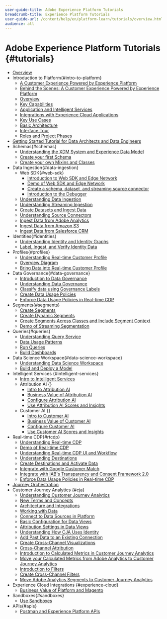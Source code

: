 ```yaml
---
user-guide-title: Adobe Experience Platform Tutorials
breadcrumb-title: Experience Platform Tutorials
user-guide-url: /content/help/en/platform-learn/tutorials/overview.html
audience: all
---
```


# Adobe Experience Platform Tutorials {#tutorials}

+ [Overview](/help/overview.md)
+ Introduction to Platform{#intro-to-platform}
  + [A Customer Experience Powered by Experience Platform](/help/intro-to-platform/a-customer-experience-powered-by-experience-platform.md)
  + [Behind the Scenes: A Customer Experience Powered by Experience Platform](/help/intro-to-platform/behind-the-scenes-a-customer-experience-powered-by-experience-platform.md)
  + [Overview](/help/intro-to-platform/overview.md)
  + [Key Capabilities](/help/intro-to-platform/key-capabilities.md)
  + [Application and Intelligent Services](/help/intro-to-platform/application-and-intelligent-services.md)
  + [Integrations with Experience Cloud Applications](/help/intro-to-platform/integrations-with-experience-cloud-applications.md)
  + [Key Use Cases](/help/intro-to-platform/key-use-cases.md)
  + [Basic Architecture](/help/intro-to-platform/basic-architecture.md)
  + [Interface Tour](/help/intro-to-platform/interface-tour.md)
  + [Roles and Project Phases](/help/intro-to-platform/roles-and-project-phases.md)
+ [Getting Started Tutorial for Data Architects and Data Engineers](https://docs.adobe.com/content/help/en/platform-learn/getting-started-for-data-architects-and-data-engineers/overview.html)
+ Schemas{#schemas}
  + [Understanding the XDM System and Experience Data Model](/help/schemas/understanding-the-xdm-system-and-experience-data-model.md)
  + [Create your first Schema](/help/schemas/create-your-first-schema-with-out-of-the-box-components.md)
  + [Create your own Mixins and Classes](/help/schemas/create-your-own-mixins-and-classes.md)
+ Data Ingestion{#data-ingestion}
  + Web SDK{#web-sdk}
    + [Introduction to Web SDK and Edge Network](/help/data-ingestion/web-sdk/introduction-to-web-sdk-and-edge-network.md)
    + [Demo of Web SDK and Edge Network](/help/data-ingestion/web-sdk/demo-of-web-sdk-and-edge-network.md)
    + [Create a schema, dataset, and streaming source connector](/help/data-ingestion/web-sdk/create-a-schema-dataset-and-streaming-source-connector-for-web-sdk-data.md)
    + [Introduction to the Debugger](/help/data-ingestion/web-sdk/introduction-to-the-experience-platform-debugger.md)
  + [Understanding Data Ingestion](/help/data-ingestion/understanding-data-ingestion.md)
  + [Understanding Streaming Ingestion](/help/data-ingestion/understanding-streaming-ingestion.md)
  + [Create Datasets and Ingest Data](/help/data-ingestion/create-datasets-and-ingest-data.md)
  + [Understanding Source Connectors](/help/data-ingestion/understanding-source-connectors.md)
  + [Ingest Data from Adobe Analytics](/help/data-ingestion/ingest-data-from-adobe-analytics.md)
  + [Ingest Data from Amazon S3](/help/data-ingestion/ingest-data-from-amazon-s3.md)
  + [Ingest Data from Salesforce CRM](/help/data-ingestion/ingest-data-from-salesforce-crm.md)
+ Identities{#identities}
  + [Understanding Identity and Identity Graphs](/help/identities/understanding-identity-and-identity-graphs.md)
  + [Label, Ingest, and Verify Identity Data](/help/identities/label-ingest-and-verify-identity-data.md)
+ Profiles{#profiles}
  + [Understanding Real-time Customer Profile](/help/profiles/understanding-the-real-time-customer-profile.md)
  + [Overview Diagram](/help/profiles/overview-diagram.md)
  + [Bring Data into Real-time Customer Profile](/help/profiles/bring-data-into-the-real-time-customer-profile.md)
+ Data Governance{#data-governance}
  + [Introduction to Data Governance](/help/governance/introduction-to-data-governance.md)
  + [Understanding Data Governance](/help/governance/understanding-data-governance.md)
  + [Classify data using Governance Labels](/help/governance/classify-data-using-governance-labels.md)
  + [Create Data Usage Policies](/help/governance/create-data-usage-policies.md)
  + [Enforce Data Usage Policies in Real-time CDP](/help/governance/enforce-data-usage-policies-in-real-time-cdp.md)
+ Segments{#segments}
  + [Create Segments](/help/segments/create-segments.md)
  + [Create Dynamic Segments](/help/segments/create-dynamic-segments.md)
  + [Create Segments Across Classes and Include Segment Context](/help/segments/create-segments-across-classes-and-include-segment-context.md)
  + [Demo of Streaming Segmentation](/help/segments/streaming-segmentation-demo.md)
+ Queries{#queries}
  + [Understanding Query Service](/help/queries/understanding-query-service.md)
  + [Data Usage Patterns](/help/queries/understanding-data-usage-patterns-with-query-service.md)
  + [Run Queries](/help/queries/run-queries.md)
  + [Build Dashboards](/help/queries/understanding-the-value-of-dashboards-built-with-query-service.md)
+ Data Science Workspace{#data-science-workspace}
  + [Understanding Data Science Workspace](/help/data-science-workspace/understanding-data-science-workspace.md)
  + [Build and Deploy a Model](/help/data-science-workspace/build-and-deploy-a-model.md)
+ Intelligent Services {#intelligent-services}
  + [Intro to Intelligent Services](/help/intelligent-services/introduction-to-intelligent-services.md)
  + Attribution AI {}
    + [Intro to Attribution AI](/help/intelligent-services/introduction-to-attribution-ai.md)
    + [Business Value of Attribution AI](/help/intelligent-services/business-value-of-attribution-ai.md)
    + [Configure Attribution AI](/help/intelligent-services/configure-attribution-ai.md)
    + [Use Attribution AI Scores and Insights](/help/intelligent-services/use-attribution-ai-scores-and-insights.md)
  + Customer AI {}
    + [Intro to Customer AI](/help/intelligent-services/introduction-to-customer-ai.md)
    + [Business Value of Customer AI](/help/intelligent-services/business-value-of-customer-ai.md)
    + [Configure Customer AI](/help/intelligent-services/configure-customer-ai.md)
    + [Use Customer AI Scores and Insights](/help/intelligent-services/use-customer-ai-scores-and-insights.md)
+ Real-time CDP{#rtcdp}
  + [Understanding Real-time CDP](/help/rtcdp/understanding-the-real-time-customer-data-platform.md)
  + [Demo of Real-time CDP](/help/rtcdp/demo.md)
  + [Understanding Real-time CDP UI and Workflow](/help/rtcdp/understanding-the-real-time-customer-data-platform-user-interface.md)
  + [Understanding Destinations](/help/rtcdp/understanding-destinations.md)
  + [Create Destinations and Activate Data](/help/rtcdp/create-destinations-and-activate-data.md)
  + [Integrate with Google Customer Match](/help/rtcdp/integrate-with-google-customer-match.md)
  + [Integrate with IAB's Transparency and Consent Framework 2.0](/help/rtcdp/integrate-with-iab-transparency-and-consent-framework-2.md)
  + [Enforce Data Usage Policies in Real-time CDP](https://docs.adobe.com/content/help/en/platform-learn/tutorials/data-governance/enforce-data-usage-policies-in-real-time-cdp.html)
+ [Journey Orchestration](https://docs.adobe.com/content/help/en/journey-orchestration-learn/tutorials/overview.html)
+ Customer Journey Analytics {#cja}
  + [Understanding Customer Journey Analytics](/help/cja/understanding-customer-journey-analytics.md)
  + [New Terms and Concepts](/help/cja/new-terms-and-concepts-in-cja.md)
  + [Architecture and Integrations](/help/cja/architecture-and-integrations-of-cja.md)
  + [Working with Data](/help/cja/working-with-data-in-cja.md)
  + [Connect to Data Sources in Platform](/help/cja/connecting-customer-journey-analytics-to-data-sources-in-platform.md)
  + [Basic Configuration for Data Views](/help/cja/basic-configuration-for-data-views.md)
  + [Attribution Settings in Data Views](/help/cja/attribution-settings-in-data-views.md)
  + [Understanding How CJA Uses Identity](/help/cja/understanding-how-customer-journey-analytics-uses-identity.md)
  + [Add Past Data to an Existing Connection](/help/cja/add-past-data-to-an-existing-connection-in-cja.md)
  + [Create Cross-Channel Visualizations](/help/cja/creating-cross-channel-visualizations-in-customer-journey-analytics.md)
  + [Cross-Channel Attribution](/help/cja/cross-channel-attribution-in-customer-journey-analytics.md)
  + [Introduction to Calculated Metrics in Customer Journey Analytics](/help/cja/introduction-to-calculated-metrics-in-customer-journey-analytics.md)
  + [Move your Calculated Metrics from Adobe Analytics to Customer Journey Analytics](/help/cja/moving-your-calculated-metrics-from-adobe-analytics-to-customer-journey-analytics.md)
  + [Introduction to Filters](/help/cja/introduction-to-filters-in-cja.md)
  + [Create Cross-Channel Filters](/help/cja/creating-cross-channel-filters-in-customer-journey-analytics.md)
  + [Move Adobe Analytics Segments to Customer Journey Analytics](/help/cja/moving-adobe-analytics-segments-to-customer-journey-analytics.md)
+ Experience Cloud Integrations {#experience-cloud}
  + [Business Value of Platform and Magento](/help/experience-cloud/business-value-of-platform-and-magento.md)
+ Sandboxes{#sandboxes}
  + [Use Sandboxes](/help/sandboxes/use-sandboxes.md)
+ APIs{#apis}
  + [Postman and Experience Platform APIs](/help/apis/postman.md)
